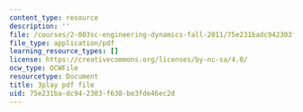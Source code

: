 ```yaml
---
content_type: resource
description: ''
file: /courses/2-003sc-engineering-dynamics-fall-2011/75e231badc942303f638be3fde46ec2d_1xJJu5p3dD0.pdf
file_type: application/pdf
learning_resource_types: []
license: https://creativecommons.org/licenses/by-nc-sa/4.0/
ocw_type: OCWFile
resourcetype: Document
title: 3play pdf file
uid: 75e231ba-dc94-2303-f638-be3fde46ec2d
---
```

